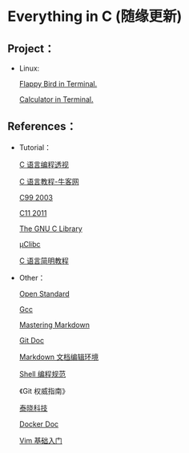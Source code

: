 # Everything in C (随缘更新)

##  Project：

* Linux:
  
  [Flappy Bird in Terminal.](https://github.com/3sforbed/C/tree/master/CProject/Linux/Ubuntu18.04/FlappyBirdinTerminal)
  
  [Calculator in Terminal.](https://github.com/3sforbed/C/tree/master/CProject/Linux/Ubuntu18.04/CalculatorinTerminal)
     
## References：

* Tutorial：

  [C 语言编程透视](https://tinylab.gitbooks.io/cbook/zh/preface/01-chapter1.html)
  
  [C 语言教程-牛客网](https://www.nowcoder.com/tutorial/10002/8f7c3e0e7efd441d8f7c9c8d43c2a0f4)
  
  [C99 2003](http://www.open-std.org/jtc1/sc22/wg14/www/docs/C99RationaleV5.10.pdf)
  
  [C11 2011](http://www.open-std.org/jtc1/sc22/wg14/www/docs/n1570.pdf)
  
  [The GNU C Library](http://www.gnu.org/software/libc/)
  
  [µClibc](https://uclibc.org/)
  
  [C 语言简明教程](https://www.shiyanlou.com/courses/57)

* Other：

  [Open Standard](http://www.open-std.org/)
    
  [Gcc](https://gcc.gnu.org/)

  [Mastering Markdown](https://guides.github.com/features/mastering-markdown/)

  [Git Doc](https://git-scm.com/doc)

  [Markdown 文档编辑环境](http://tinylab.org/markdown-lab/)
  
  [Shell 编程规范](https://tinylab.gitbooks.io/shellbook/zh/preface/01-chapter1.html)
  
  《Git 权威指南》
  
  [泰晓科技](http://tinylab.org/)
  
  [Docker Doc](https://docs.docker.com/)
  
  [Vim 基础入门 ](https://www.shiyanlou.com/courses/2)
